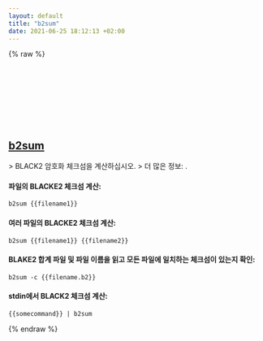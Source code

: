 ```yaml
---
layout: default
title: "b2sum"
date: 2021-06-25 18:12:13 +02:00
---
```

{% raw %}
<h2 id="b2sum">
  <a href="/ko/common/b2sum.html">b2sum</a> <a href="#b2sum"><svg class="icon">
    <use href="/assets/images/unicode_sprite.svg#link" />
  </svg></a>
</h2>
> BLACK2 암호화 체크섬을 계산하십시오.
> 더 많은 정보: <https://www.gnu.org/software/coreutils/b2sum>.

#### 파일의 BLACKE2 체크섬 계산:
```shell
b2sum {{filename1}}
```
#### 여러 파일의 BLACKE2 체크섬 계산:
```shell
b2sum {{filename1}} {{filename2}}
```
#### BLAKE2 합계 파일 및 파일 이름을 읽고 모든 파일에 일치하는 체크섬이 있는지 확인:
```shell
b2sum -c {{filename.b2}}
```
#### stdin에서 BLACK2 체크섬 계산:
```shell
{{somecommand}} | b2sum
```
{% endraw %}